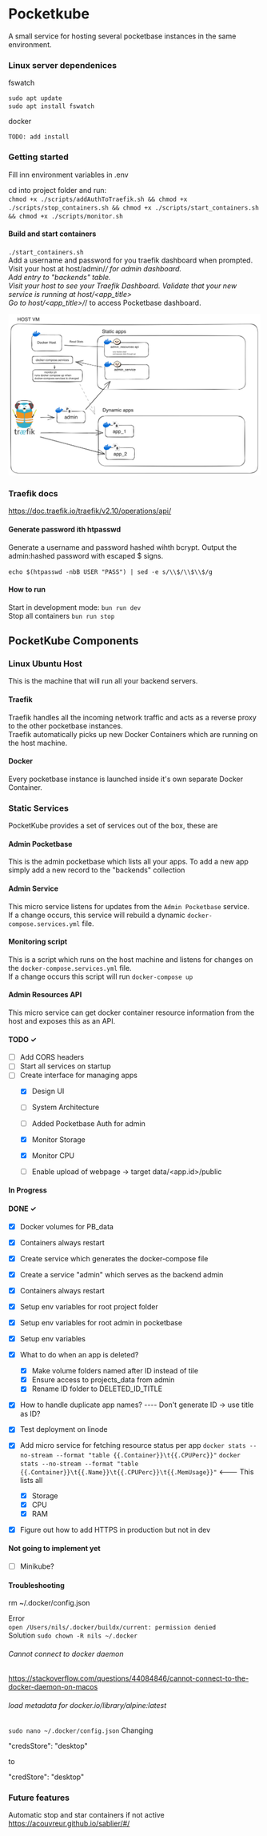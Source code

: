 # Pocketkube
A small service for hosting several pocketbase instances in the same environment.

### Linux server dependenices
fswatch
```
sudo apt update  
sudo apt install fswatch
```

docker
```
TODO: add install
```

### Getting started
Fill inn environment variables in .env

cd into project folder and run:  
`chmod +x ./scripts/addAuthToTraefik.sh && chmod +x ./scripts/stop_containers.sh && chmod +x ./scripts/start_containers.sh && chmod +x ./scripts/monitor.sh`  

#### Build and start containers
`./start_containers.sh`  
Add a username and password for you traefik dashboard when prompted.  
Visit your host at host/admin/_/ for admin dashboard.  
Add entry to "backends" table.  
Visit your host to see your Traefik Dashboard. Validate that your new service is running at host/<app_title>  
Go to host/<app_title>/_/ to access Pocketbase dashboard.  



![](./architecture3.png)


### Traefik docs
https://doc.traefik.io/traefik/v2.10/operations/api/


#### Generate password ith htpasswd
Generate a username and password hashed wihth bcrypt. Output the admin:hashed password with escaped $ signs.

`echo $(htpasswd -nbB USER "PASS") | sed -e s/\\$/\\$\\$/g`

#### How to run
Start in development mode: `bun run dev`  
Stop all containers `bun run stop`

## PocketKube Components

### Linux Ubuntu Host
This is the machine that will run all your backend servers.

#### Traefik
Traefik handles all the incoming network traffic and acts as a reverse proxy to the other pocketbase instances.  
Traefik automatically picks up new Docker Containers which are running on the host machine.

#### Docker
Every pocketbase instance is launched inside it's own separate Docker Container. 

### Static Services
PocketKube provides a set of services out of the box, these are

#### Admin Pocketbase
This is the admin pocketbase which lists all your apps. To add a new app simply add a new record to the "backends" collection

#### Admin Service
This micro service listens for updates from the `Admin Pocketbase` service.  
If a change occurs, this service will rebuild a dynamic `docker-compose.services.yml` file.  

#### Monitoring script
This is a script which runs on the host machine and listens for changes on the `docker-compose.services.yml` file.  
If a change occurs this script will run `docker-compose up` 

#### Admin Resources API
This micro service can get docker container resource information from the host and exposes this as an API.  


#### TODO ✓
- [ ] Add CORS headers
- [ ] Start all services on startup  
- [ ] Create interface for managing apps
    - [x] Design UI
    - [ ] System Architecture
    - [ ] Added Pocketbase Auth for admin
    - [x] Monitor Storage
    - [x] Monitor CPU
    - [ ] Enable upload of webpage -> target data/<app.id>/public


#### In Progress



#### DONE ✓
- [x] Docker volumes for PB_data  
- [x] Containers always restart  
- [x] Create service which generates the docker-compose file
- [x] Create a service "admin" which serves as the backend admin
- [x] Containers always restart  
- [x] Setup env variables for root project folder
- [x] Setup env variables for root admin in pocketbase
- [x] Setup env variables
- [x] What to do when an app is deleted?
    - [x] Make volume folders named after ID instead of tile
    - [x] Ensure access to projects_data from admin
    - [x] Rename ID folder to DELETED_ID_TITLE
- [x] How to handle duplicate app names?  ---- Don't generate ID -> use title as ID?
- [x] Test deployment on linode
- [x] Add micro service for fetching resource status per app
    `docker stats --no-stream --format "table {{.Container}}\t{{.CPUPerc}}"`
    `docker stats --no-stream --format "table {{.Container}}\t{{.Name}}\t{{.CPUPerc}}\t{{.MemUsage}}"` <--- This lists all
    - [x] Storage
    - [x] CPU
    - [x] RAM
- [x] Figure out how to add HTTPS in production but not in dev



#### Not going to implement yet
- [ ] Minikube?


#### Troubleshooting
rm  ~/.docker/config.json  

Error  
`open /Users/nils/.docker/buildx/current: permission denied`  
Solution `sudo chown -R nils ~/.docker`  


###### Cannot connect to docker daemon
https://stackoverflow.com/questions/44084846/cannot-connect-to-the-docker-daemon-on-macos


###### load metadata for docker.io/library/alpine:latest  
`sudo nano ~/.docker/config.json`
Changing

"credsStore": "desktop"

to

"credStore": "desktop"


### Future features

Automatic stop and star containers if not active
https://acouvreur.github.io/sablier/#/
